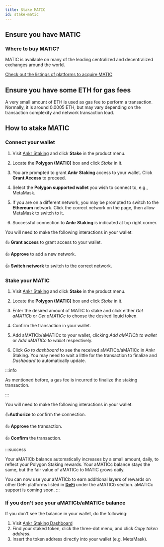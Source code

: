 ```yaml
---
title: Stake MATIC
id: stake-matic
---
```



## Ensure you have MATIC 

### Where to buy MATIC?

MATIC is available on many of the leading centralized and decentralized exchanges around the world. 

<a href="https://polygon.technology/matic-token/" target="_blank">Check out the listings of platforms to acquire MATIC</a>

## Ensure you have some ETH for gas fees

A very small amount of ETH is used as gas fee to perform a transaction. Normally, it is around 0.0005 ETH, but may vary depending on the transaction complexity and network transaction load.

## How to stake MATIC

### Connect your wallet

1. Visit [Ankr Staking](https://www.ankr.com/staking/) and click **Stake** in the product menu.

2. Locate the **Polygon (MATIC)** box and click *Stake* in it.

3. You are prompted to grant **Ankr Staking** access to your wallet. Click **Grant Access** to proceed.

4. Select the **Polygon supported wallet** you wish to connect to, e.g., MetaMask.

5. If you are on a different network, you may be prompted to switch to the **Ethereum** network. Click the correct network on the page, then allow MetaMask to switch to it.

6. Successful connection to **Ankr Staking** is indicated at top right corner.

You will need to make the following interactions in your wallet:

:thumbsup: **Grant access** to grant access to your wallet.

:thumbsup: **Approve** to add a new network.

:thumbsup: **Switch network** to switch to the correсt network.

### Stake your MATIC

1. Visit [Ankr Staking](https://www.ankr.com/staking/) and click **Stake** in the product menu. 

2. Locate the **Polygon (MATIC)** box and click *Stake* in it.

3. Enter the desired amount of MATIC to stake and click either *Get aMATICb* or *Get aMATICc* to choose the desired liquid token.

4. Confirm the transaction in your wallet.

5. Add aMATICb/aMATICc to your wallet, clicking *Add aMATICb to wallet* or *Add aMATICc to wallet* respectively.

6. Click *Go to dashboard* to see the received aMATICb/aMATICc in Ankr Staking. You may need to wait a little for the transaction to finalize and *Dashboard* to automatically update. 

:::info

As mentioned before, a gas fee is incurred to finalize the staking transaction.

:::

You will need to make the following interactions in your wallet:

:thumbsup:**Authorize** to confirm the connection.

:thumbsup: **Approve** the transaction.

:thumbsup: **Confirm** the transaction.

:::success

Your aMATICb balance automatically increases by a small amount, daily, to reflect your Polygon Staking rewards. 
Your aMATICc balance stays the same, but the fair value of aMATICc to MATIC grows daily.

You can now use your aMATICb to earn additional layers of rewards on other DeFi platforms listed in [**DeFi**](https://ankr.com/staking/defi/) under the aMATICb section. aMATICc support is coming soon.
:::

### If you don't see your aMATICb/aMATICc balance

If you don't see the balance in your wallet, do the following:

1. Visit [Ankr Staking Dashboard](https://www.ankr.com/staking/dashboard) 
2. Find your staked token, click the three-dot menu, and click *Copy token address*.
3. Insert the token address directly into your wallet (e.g. MetaMask).